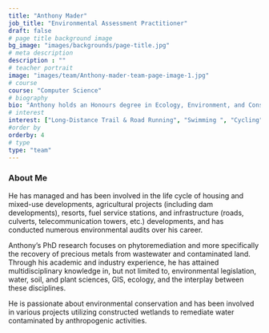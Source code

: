 ```yaml
---
title: "Anthony Mader"
job_title: "Environmental Assessment Practitioner"
draft: false
# page title background image
bg_image: "images/backgrounds/page-title.jpg"
# meta description
description : ""
# teacher portrait
image: "images/team/Anthony-mader-team-page-image-1.jpg"
# course
course: "Computer Science"
# biography
bio: "Anthony holds an Honours degree in Ecology, Environment, and Conservation, and is currently completing his PhD at the University of the Witwatersrand. Anthony has attained over 4 years’ knowledge and experience within the environmental consulting and has facilitated numerous Scoping/EIA and BA projects throughout the country (including the Western Cape, Northern Cape, KwaZulu-Natal, and Eastern Cape)."
# interest
interest: ["Long-Distance Trail & Road Running", "Swimming ", "Cycling"]
#order by
orderby: 4
# type
type: "team"
---
```


### About Me

He has managed and has been involved in the life cycle of housing and mixed-use developments, agricultural projects (including dam developments), resorts, fuel service stations, and infrastructure (roads, culverts, telecommunication towers, etc.) developments, and has conducted numerous environmental audits over his career.

Anthony’s PhD research focuses on phytoremediation and more specifically the recovery of precious metals from wastewater and contaminated land. Through his academic and industry experience, he has attained multidisciplinary knowledge in, but not limited to, environmental legislation, water, soil, and plant sciences, GIS, ecology, and the interplay between these disciplines. 

He is passionate about environmental conservation and has been involved in various projects utilizing constructed wetlands to remediate water contaminated by anthropogenic activities.